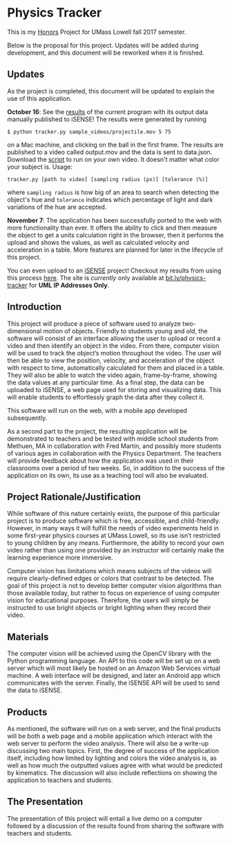 # Physics Tracker
This is my [Honors](https://www.uml.edu/Honors/) Project for UMass Lowell fall 2017 semester.

Below is the proposal for this project.  Updates will be added during development, and this document will be reworked when it is finished.

## Updates

As the project is completed, this document will be updated to explain the use of this application.

**October 16**: See the [results](https://isenseproject.org/visualizations/1574) of the current program with its output data manually published to iSENSE!  The results were generated by running

```$ python tracker.py sample_videos/projectile.mov 5 75```

on a Mac machine, and clicking on the ball in the first frame.  The results are published to a video called output.mov and the data is sent to data.json.  Download the [script](https://raw.githubusercontent.com/doug-salvati/Physics-Tracker/master/tracker.py) to run on your own video.  It doesn't matter what color your subject is.  Usage:

```tracker.py [path to video] [sampling radius (px)] [tolerance (%)]```

where `sampling radius` is how big of an area to search when detecting the object's hue and `tolerance` indicates which percentage of light and dark variations of the hue are accepted.

**November 7**: The application has been successfully ported to the web with more functionality than ever.  It offers the ability to click and then measure the object to get a units calculation right in the browser, then it performs the upload and shows the values, as well as calculated velocity and acceleration in a table.  More features are planned for later in the lifecycle of this project.

You can even upload to an [iSENSE](https://isenseproject.org/) project!  Checkout my results from using this process [here](https://isenseproject.org/projects/3304).  The site is *currently* only available at [bit.ly/physics-tracker](bit.ly/physics-tracker) for **UML IP Addresses Only**.

## Introduction

This project will produce a piece of software used to analyze two-dimensional motion of objects.  Friendly to students young and old, the software will consist of an interface allowing the user to upload or record a video and then identify an object in the video.  From there, computer vision will be used to track the object’s motion throughout the video.  The user will then be able to view the position, velocity, and acceleration of the object with respect to time, automatically calculated for them and placed in a table.  They will also be able to watch the video again, frame-by-frame, showing the data values at any particular time.  As a final step, the data can be uploaded to iSENSE, a web page used for storing and visualizing data.  This will enable students to effortlessly graph the data after they collect it.

This software will run on the web, with a mobile app developed subsequently.

As a second part to the project, the resulting application will be demonstrated to teachers and be tested with middle school students from Methuen, MA in collaboration with Fred Martin, and possibly more students of various ages in collaboration with the Physics Department.  The teachers will provide feedback about how the application was used in their classrooms over a period of two weeks.  So, in addition to the success of the application on its own, its use as a teaching tool will also be evaluated.

## Project Rationale/Justification

While software of this nature certainly exists, the purpose of this particular project is to produce software which is free, accessible, and child-friendly.  However, in many ways it will fulfill the needs of video experiments held in some first-year physics courses at UMass Lowell, so its use isn’t restricted to young children by any means.  Furthermore, the ability to record your own video rather than using one provided by an instructor will certainly make the learning experience more immersive.

Computer vision has limitations which means subjects of the videos will require clearly-defined edges or colors that contrast to be detected.  The goal of this project is not to develop better computer vision algorithms than those available today, but rather to focus on experience of using computer vision for educational purposes.  Therefore, the users will simply be instructed to use bright objects or bright lighting when they record their video.

## Materials

The computer vision will be achieved using the OpenCV library with the Python programming language.  An API to this code will be set up on a web server which will most likely be hosted on an Amazon Web Services virtual machine.  A web interface will be designed, and later an Android app which communicates with the server.  Finally, the iSENSE API will be used to send the data to iSENSE.

## Products

As mentioned, the software will run on a web server, and the final products will be both a web page and a mobile application which interact with the web server to perform the video analysis.  There will also be a write-up discussing two main topics.  First, the degree of success of the application itself, including how limited by lighting and colors the video analysis is, as well as how much the outputted values agree with what would be predicted by kinematics.  The discussion will also include reflections on showing the application to teachers and students.

## The Presentation

The presentation of this project will entail a live demo on a computer followed by a discussion of the results found from sharing the software with teachers and students.
